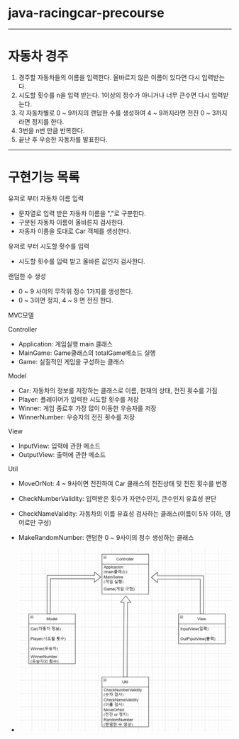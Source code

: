 # java-racingcar-precourse

-----

# 자동차 경주

1. 경주할 자동차들의 이름을 입력한다. 올바르지 않은 이름이 있다면 다시 입력받는다.
2. 시도할 횟수를 n을 입력 받는다. 1이상의 정수가 아니거나 너무 큰수면 다시 입력받는다.
3. 각 자동차별로 0 ~ 9까지의 랜덤한 수를 생성하여 4 ~ 9까지라면 전진 0 ~ 3까지라면 정지를 한다.
4. 3번을 n번 만큼 반복한다.
5. 끝난 후 우승한 자동차를 발표한다.

-----

# 구현기능 목록

유저로 부터 자동차 이름 입력
- 문자열로 입력 받은 자동차 이름을 ","로 구분한다.
- 구분된 자동차 이름이 올바른지 검사한다.
- 자동차 이름을 토대로 Car 객체를 생성한다.

유저로 부터 시도할 횟수를 입력
- 시도할 횟수를 입력 받고 올바른 값인지 검사한다.

랜덤한 수 생성
- 0 ~ 9 사이의 무작위 정수 1가지를 생성한다.
- 0 ~ 3이면 정지, 4 ~ 9 면 전진 한다.

MVC모델

Controller
- Application: 게임실행 main 클래스
- MainGame: Game클래스의 totalGame메소드 실행
- Game: 실질적인 게임을 구성하는 클래스

Model
- Car: 자동차의 정보를 저장하는 클래스로 이름, 현재의 상태, 전진 횟수를 가짐
- Player: 플레이어가 입력한 시도할 횟수를 저장
- Winner: 게임 종료후 가장 많이 이동한 우승자를 저장
- WinnerNumber: 우승자의 전진 횟수를 저장

View
- InputView: 입력에 관한 메소드
- OutputView: 출력에 관한 메소드

Util
- MoveOrNot: 4 ~ 9사이면 전진하여 Car 클래스의 전진상태 및 전진 횟수를 변경
- CheckNumberValidity: 입력받은 횟수가 자연수인지, 큰수인지 유효성 판단
- CheckNameValidity: 자동차의 이름 유효성 검사하는 클래스(이름이 5자 이하, 영어로만 구성)
- MakeRandomNumber: 랜덤한 0 ~ 9사이의 정수 생성하는 클래스


- <img src="./image/MVCModel.png">
